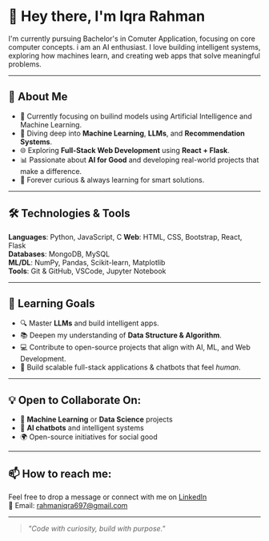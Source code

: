 # 👋 Hey there, I'm Iqra Rahman

I'm currently pursuing Bachelor's in Comuter Application, focusing on core computer concepts. i am an AI enthusiast. 
I love building intelligent systems, exploring how machines learn, and creating web apps that solve meaningful problems.

---

## 🌱 About Me

- 🔭 Currently focusing on builind models using Artificial Intelligence and Machine Learning.
- 🤖 Diving deep into **Machine Learning**, **LLMs**, and **Recommendation Systems**.
- 🌐 Exploring **Full-Stack Web Development** using **React + Flask**.
- 📊 Passionate about **AI for Good** and developing real-world projects that make a difference.
- 🧠 Forever curious & always learning for smart solutions.

---

## 🛠️ Technologies & Tools

**Languages**: Python, JavaScript, C
**Web**: HTML, CSS, Bootstrap, React, Flask  
**Databases**: MongoDB, MySQL  
**ML/DL**: NumPy, Pandas, Scikit-learn, Matplotlib  
**Tools**: Git & GitHub, VSCode, Jupyter Notebook

---

## 🎯 Learning Goals

- 🔍 Master **LLMs** and build intelligent apps.
- 📚 Deepen my understanding of **Data Structure & Algorithm**.
- 💻 Contribute to open-source projects that align with AI, ML, and Web Development.
- 🚀 Build scalable full-stack applications & chatbots that feel *human*.

---

## 💡 Open to Collaborate On:

- 🤝 **Machine Learning** or **Data Science** projects  
- 🧠 **AI chatbots** and intelligent systems  
- 🌍 Open-source initiatives for social good

---

## 📫 How to reach me:
Feel free to drop a message or connect with me on [LinkedIn](www.linkedin.com/in/iqra-rahman-6814812ab)  
📧 Email: rahmaniqra697@gmail.com 

---

> _"Code with curiosity, build with purpose."_  
